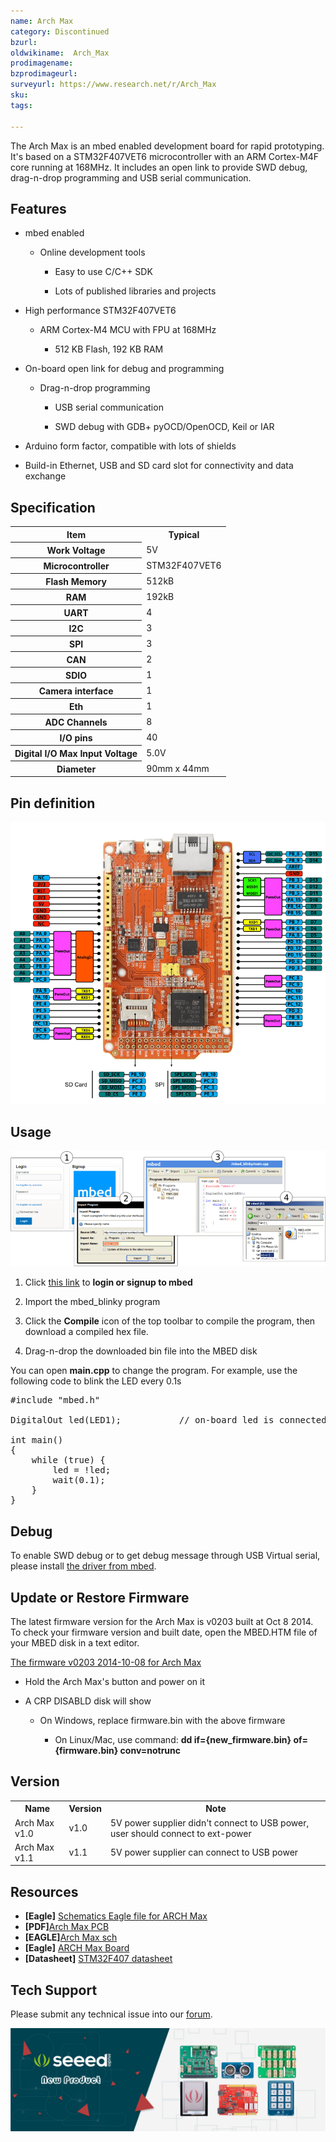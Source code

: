 ```yaml
---
name: Arch Max‏‎
category: Discontinued
bzurl:
oldwikiname:  Arch_Max‏‎
prodimagename:
bzprodimageurl:
surveyurl: https://www.research.net/r/Arch_Max
sku:
tags:

---
```



The Arch Max is an mbed enabled development board for rapid prototyping.
It's based on a STM32F407VET6 microcontroller with an ARM Cortex-M4F core running at 168MHz. It includes an open link to provide SWD debug, drag-n-drop programming and USB serial communication.

##   Features  

*   mbed enabled

    *   Online development tools

        *   Easy to use C/C++ SDK

        *   Lots of published libraries and projects

*   High performance STM32F407VET6

    *   ARM Cortex-M4 MCU with FPU at 168MHz

        *   512 KB Flash, 192 KB RAM

*   On-board open link for debug and programming

    *   Drag-n-drop programming

        *   USB serial communication

        *   SWD debug with GDB+ pyOCD/OpenOCD, Keil or IAR

*   Arduino form factor, compatible with lots of shields

*   Build-in Ethernet, USB and SD card slot for connectivity and data exchange

##   Specification  

<table  cellspacing="0" width="80%">
<tr>
<th scope="col"> Item
</th>
<th scope="col"> Typical
</th></tr>
<tr>
<th scope="row"> Work Voltage
</th>
<td> 5V
</td></tr>
<tr>
<th scope="row"> Microcontroller
</th>
<td> STM32F407VET6
</td></tr>
<tr>
<th scope="row"> Flash Memory
</th>
<td> 512kB
</td></tr>
<tr>
<th scope="row"> RAM
</th>
<td> 192kB
</td></tr>
<tr>
<th scope="row"> UART
</th>
<td> 4
</td></tr>
<tr>
<th scope="row"> I2C
</th>
<td> 3
</td></tr>
<tr>
<th scope="row"> SPI
</th>
<td> 3
</td></tr>
<tr>
<th scope="row"> CAN
</th>
<td> 2
</td></tr>
<tr>
<th scope="row"> SDIO
</th>
<td> 1
</td></tr>
<tr>
<th scope="row"> Camera interface
</th>
<td> 1
</td></tr>
<tr>
<th scope="row"> Eth
</th>
<td> 1
</td></tr>
<tr>
<th scope="row"> ADC Channels
</th>
<td> 8
</td></tr>
<tr>
<th scope="row"> I/O pins
</th>
<td>40
</td></tr>
<tr>
<th scope="row"> Digital I/O Max Input Voltage
</th>
<td> 5.0V
</td></tr>
<tr>
<th scope="row"> Diameter
</th>
<td> 90mm x 44mm
</td></tr></table>

##   Pin definition

![](https://github.com/SeeedDocument/Arch_Max/raw/master/img/Arch_Max_Pinout.png)

##   Usage

![](https://github.com/SeeedDocument/Arch_Max/raw/master/img/Get_started_with_mbed.png)

1.  Click [this link](https://developer.mbed.org/compiler/#import:/teams/mbed/code/mbed_blinky/;platform:Seeed-Arch-MAX) to **login or signup to mbed**

2.  Import the mbed_blinky program

3.  Click the **Compile** icon of the top toolbar to compile the program, then download a compiled hex file.

4.  Drag-n-drop the downloaded bin file into the MBED disk

You can open **main.cpp** to change the program. For example, use the following code to blink the LED every 0.1s

<pre>
#include "mbed.h"

DigitalOut led(LED1);           // on-board led is connected to D13

int main()
{
    while (true) {
        led = !led;
        wait(0.1);
    }
}
</pre>

##   Debug

To enable SWD debug or to get debug message through USB Virtual serial, please install [the driver from mbed](https://developer.mbed.org/handbook/Windows-serial-configuration).

##   Update or Restore Firmware

The latest firmware version for the Arch Max is v0203 built at Oct 8  2014. To check your firmware version and built date, open the MBED.HTM file of your MBED disk in a text editor.

[The firmware v0203 2014-10-08 for Arch Max](https://developer.mbed.org/media/uploads/yihui/lpc11u35_nrf51822_if_mbed_v203_20141008.bin)

*   Hold the Arch Max's button and power on it

*   A CRP DISABLD disk will show

    *   On Windows, replace firmware.bin with the above firmware

        *   On Linux/Mac, use command: **dd if={new_firmware.bin} of={firmware.bin} conv=notrunc**

##   Version

<table>
<tr>
<th> Name </th>
<th> Version </th>
<th> Note
</th></tr>
<tr>
<td> Arch Max v1.0 </td>
<td> v1.0 </td>
<td> 5V power supplier didn't connect to USB power, user should connect to ext-power
</td></tr>
<tr>
<td> Arch Max v1.1 </td>
<td> v1.1 </td>
<td> 5V power supplier can connect to USB power
</td></tr></table>

##   Resources

- **[Eagle]**  [Schematics Eagle file for ARCH Max](https://github.com/SeeedDocument/Arch_Max/raw/master/res/ARCH_Max.zip)
- **[PDF]**[Arch Max PCB](https://github.com/SeeedDocument/Arch_Max/raw/master/res/Arch%20Max.pdf)
- **[EAGLE]**[Arch Max sch](https://github.com/SeeedDocument/Arch_Max/raw/master/res/Arch%20Max.sch)
- **[Eagle]**  [ARCH Max Board](https://github.com/SeeedDocument/Arch_Max/raw/master/res/Arch%20Max.brd)
- **[Datasheet]**  [STM32F407 datasheet](https://github.com/SeeedDocument/Arch_Max/raw/master/res/STM32F407.pdf)

## Tech Support
Please submit any technical issue into our [forum](http://forum.seeedstudio.com/). <br /><p style="text-align:center"><a href="https://www.seeedstudio.com/act-4.html" target="_blank"><img src="https://github.com/SeeedDocument/Wiki_Banner/raw/master/new_product.jpg" /></a></p>